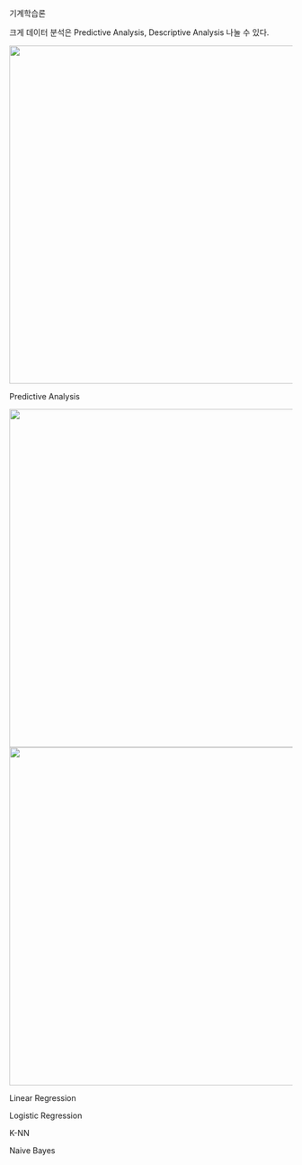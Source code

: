 기계학습론

크게 데이터 분석은 Predictive Analysis, Descriptive Analysis 나눌 수 있다.

<img src="https://user-images.githubusercontent.com/86704184/157828024-212634d2-5039-4eb7-a194-ae433424c80b.png" width="600" >

Predictive Analysis

<img src="https://user-images.githubusercontent.com/86704184/157830110-eed422f7-c187-4115-afef-f4ed3fa51072.png" width="600" >

<img src="https://user-images.githubusercontent.com/86704184/157830413-bce66ff4-399a-4106-9502-973f339b551c.png" width="600" >



Linear Regression

Logistic Regression

K-NN

Naive Bayes




